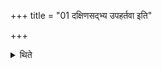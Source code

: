 +++
title = "01 दक्षिणसद्भ्य उपहर्तवा इति"

+++

<details><summary>थिते</summary>

1. the sacrificer orders “(The Anvāhārya-rice-pap) is to be carried to those sitting towards the south.”
</details>
